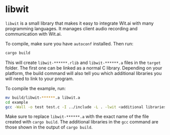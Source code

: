 # libwit

`libwit` is a small library that makes it easy to integrate Wit.ai with many programming languages. It manages client audio recording and communication with Wit.ai.

To compile, make sure you have `autoconf` installed. Then run:

```bash
cargo build
```

This will create `libwit-******.rlib` and `libwit-******.a` files in the `target` folder. The first one can be linked as a normal C library. Depending on your platform, the build command will also tell you which additional libraries you will need to link to your program.

To compile the example, run:

```bash
mv build/libwit-******.a libwit.a
cd example
gcc -Wall -o test test.c -I ../include -L . -lwit <additional libraries>
```

Make sure to replace `libwit-******.a` with the exact name of the file created with `cargo build`.
The additional libraries in the `gcc` command are those shown in the output of `cargo build`.
